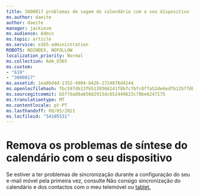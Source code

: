```yaml
---
title: 3800017 problemas de sagem do calendário com o seu dispositivo
ms.author: daeite
author: daeite
manager: jackiesm
ms.audience: Admin
ms.topic: article
ms.service: o365-administration
ROBOTS: NOINDEX, NOFOLLOW
localization_priority: Normal
ms.collection: Adm_O365
ms.custom:
- "619"
- "3800017"
ms.assetid: 1ea8bd4d-1352-4904-b426-2724876d4244
ms.openlocfilehash: fbc597db13fb513930d141f8bfc7bfc8f7a52de6edfb12bf7db64a46e3cbdaa9
ms.sourcegitcommit: b5f7da89a650d2915dc652449623c78be6247175
ms.translationtype: MT
ms.contentlocale: pt-PT
ms.lasthandoff: 08/05/2021
ms.locfileid: "54105531"
---
```

# <a name="troubleshoot-syncing-your-calendar-to-your-device"></a>Remova os problemas de síntese do calendário com o seu dispositivo

Se estiver a ter problemas de sincronização durante a configuração do seu e-mail móvel pela primeira vez, consulte Não consigo sincronização do calendário e dos contactos com o meu telemóvel ou [tablet.](https://support.office.com/article/8479d764-b9f5-4fff-ba88-edd7c265df9f)
  